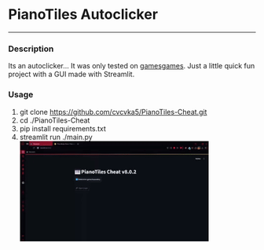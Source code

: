 # PianoTiles Autoclicker
---
### Description
Its an autoclicker... It was only tested on [gamesgames](https://www.gamesgames.com/game/magic-piano-tiles).
Just a little quick fun project with a GUI made with Streamlit.

### Usage
1. git clone https://github.com/cvcvka5/PianoTiles-Cheat.git
2. cd ./PianoTiles-Cheat
3. pip install requirements.txt
4. streamlit run ./main.py
![Usage demo](media/usage.gif)